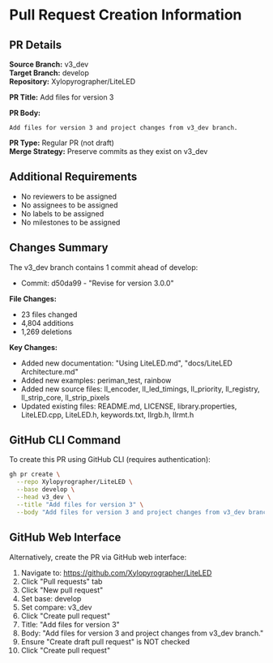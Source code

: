 # Pull Request Creation Information

## PR Details

**Source Branch:** v3_dev  
**Target Branch:** develop  
**Repository:** Xylopyrographer/LiteLED  

**PR Title:** Add files for version 3

**PR Body:**
```
Add files for version 3 and project changes from v3_dev branch.
```

**PR Type:** Regular PR (not draft)  
**Merge Strategy:** Preserve commits as they exist on v3_dev  

## Additional Requirements
- No reviewers to be assigned
- No assignees to be assigned
- No labels to be assigned
- No milestones to be assigned

## Changes Summary

The v3_dev branch contains 1 commit ahead of develop:
- Commit: d50da99 - "Revise for version 3.0.0"

**File Changes:**
- 23 files changed
- 4,804 additions
- 1,269 deletions

**Key Changes:**
- Added new documentation: "Using LiteLED.md", "docs/LiteLED Architecture.md"
- Added new examples: periman_test, rainbow
- Added new source files: ll_encoder, ll_led_timings, ll_priority, ll_registry, ll_strip_core, ll_strip_pixels
- Updated existing files: README.md, LICENSE, library.properties, LiteLED.cpp, LiteLED.h, keywords.txt, llrgb.h, llrmt.h

## GitHub CLI Command

To create this PR using GitHub CLI (requires authentication):

```bash
gh pr create \
  --repo Xylopyrographer/LiteLED \
  --base develop \
  --head v3_dev \
  --title "Add files for version 3" \
  --body "Add files for version 3 and project changes from v3_dev branch."
```

## GitHub Web Interface

Alternatively, create the PR via GitHub web interface:
1. Navigate to: https://github.com/Xylopyrographer/LiteLED
2. Click "Pull requests" tab
3. Click "New pull request"
4. Set base: develop
5. Set compare: v3_dev
6. Click "Create pull request"
7. Title: "Add files for version 3"
8. Body: "Add files for version 3 and project changes from v3_dev branch."
9. Ensure "Create draft pull request" is NOT checked
10. Click "Create pull request"
